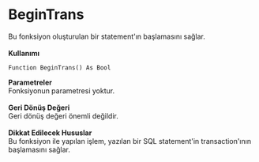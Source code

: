 # BeginTrans

Bu fonksiyon oluşturulan bir statement'ın başlamasını sağlar.\
\
**Kullanımı**

```
Function BeginTrans() As Bool
```

**Parametreler**\
Fonksiyonun parametresi yoktur.\
\
**Geri Dönüş Değeri**\
Geri dönüş değeri önemli değildir.\
\
**Dikkat Edilecek Hususlar**\
Bu fonksiyon ile yapılan işlem, yazılan bir SQL statement'in transaction'ının başlamasını sağlar.
